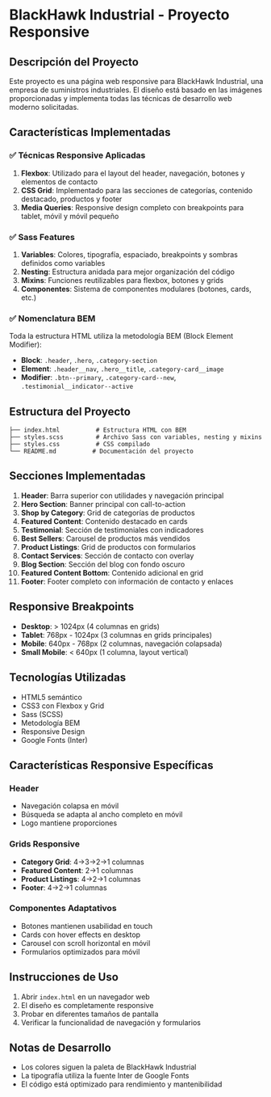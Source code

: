 # BlackHawk Industrial - Proyecto Responsive

## Descripción del Proyecto

Este proyecto es una página web responsive para BlackHawk Industrial, una empresa de suministros industriales. El diseño está basado en las imágenes proporcionadas y implementa todas las técnicas de desarrollo web moderno solicitadas.

## Características Implementadas

### ✅ Técnicas Responsive Aplicadas

1. **Flexbox**: Utilizado para el layout del header, navegación, botones y elementos de contacto
2. **CSS Grid**: Implementado para las secciones de categorías, contenido destacado, productos y footer
3. **Media Queries**: Responsive design completo con breakpoints para tablet, móvil y móvil pequeño

### ✅ Sass Features

1. **Variables**: Colores, tipografía, espaciado, breakpoints y sombras definidos como variables
2. **Nesting**: Estructura anidada para mejor organización del código
3. **Mixins**: Funciones reutilizables para flexbox, botones y grids
4. **Componentes**: Sistema de componentes modulares (botones, cards, etc.)

### ✅ Nomenclatura BEM

Toda la estructura HTML utiliza la metodología BEM (Block Element Modifier):
- **Block**: `.header`, `.hero`, `.category-section`
- **Element**: `.header__nav`, `.hero__title`, `.category-card__image`
- **Modifier**: `.btn--primary`, `.category-card--new`, `.testimonial__indicator--active`

## Estructura del Proyecto

```
├── index.html          # Estructura HTML con BEM
├── styles.scss         # Archivo Sass con variables, nesting y mixins
├── styles.css          # CSS compilado
└── README.md          # Documentación del proyecto
```

## Secciones Implementadas

1. **Header**: Barra superior con utilidades y navegación principal
2. **Hero Section**: Banner principal con call-to-action
3. **Shop by Category**: Grid de categorías de productos
4. **Featured Content**: Contenido destacado en cards
5. **Testimonial**: Sección de testimoniales con indicadores
6. **Best Sellers**: Carousel de productos más vendidos
7. **Product Listings**: Grid de productos con formularios
8. **Contact Services**: Sección de contacto con overlay
9. **Blog Section**: Sección del blog con fondo oscuro
10. **Featured Content Bottom**: Contenido adicional en grid
11. **Footer**: Footer completo con información de contacto y enlaces

## Responsive Breakpoints

- **Desktop**: > 1024px (4 columnas en grids)
- **Tablet**: 768px - 1024px (3 columnas en grids principales)
- **Mobile**: 640px - 768px (2 columnas, navegación colapsada)
- **Small Mobile**: < 640px (1 columna, layout vertical)

## Tecnologías Utilizadas

- HTML5 semántico
- CSS3 con Flexbox y Grid
- Sass (SCSS)
- Metodología BEM
- Responsive Design
- Google Fonts (Inter)

## Características Responsive Específicas

### Header
- Navegación colapsa en móvil
- Búsqueda se adapta al ancho completo en móvil
- Logo mantiene proporciones

### Grids Responsive
- **Category Grid**: 4→3→2→1 columnas
- **Featured Content**: 2→1 columnas
- **Product Listings**: 4→2→1 columnas
- **Footer**: 4→2→1 columnas

### Componentes Adaptativos
- Botones mantienen usabilidad en touch
- Cards con hover effects en desktop
- Carousel con scroll horizontal en móvil
- Formularios optimizados para móvil

## Instrucciones de Uso

1. Abrir `index.html` en un navegador web
2. El diseño es completamente responsive
3. Probar en diferentes tamaños de pantalla
4. Verificar la funcionalidad de navegación y formularios

## Notas de Desarrollo

- Los colores siguen la paleta de BlackHawk Industrial
- La tipografía utiliza la fuente Inter de Google Fonts
- El código está optimizado para rendimiento y mantenibilidad
